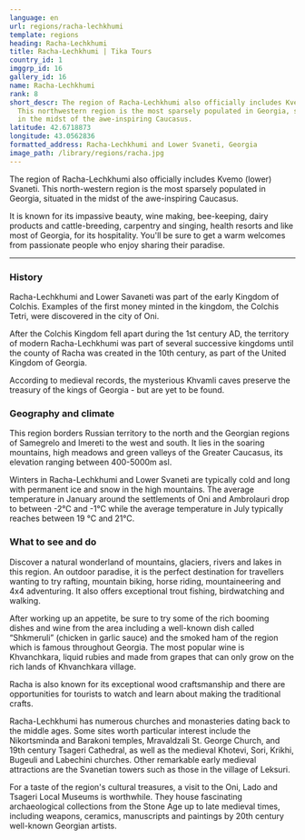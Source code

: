 ```yaml
---
language: en
url: regions/racha-lechkhumi
template: regions
heading: Racha-Lechkhumi
title: Racha-Lechkhumi | Tika Tours
country_id: 1
imggrp_id: 16
gallery_id: 16
name: Racha-Lechkhumi
rank: 8
short_descr: The region of Racha-Lechkhumi also officially includes Kvemo (lower) Svaneti.
  This northwestern region is the most sparsely populated in Georgia, situated
  in the midst of the awe-inspiring Caucasus.
latitude: 42.6718873
longitude: 43.0562836
formatted_address: Racha-Lechkhumi and Lower Svaneti, Georgia
image_path: /library/regions/racha.jpg
---
```

<div class="row content-row"><!-- 1199 (1)-->

</div>

<div class="row content-row"><!-- 1200 (2)-->
<div class="col-12 col-sm-6 col-md-6"><!-- 1594 -->

The region of Racha-Lechkhumi also officially includes Kvemo (lower) Svaneti. This
north-western region is the most sparsely populated in Georgia, situated in the
midst of the awe-inspiring Caucasus.

</div>

<div class="col-12 col-sm-6 col-md-6"><!-- 1595 -->

It is known for its impassive beauty, wine making, bee-keeping, dairy products and
cattle-breeding, carpentry and singing, health resorts and like most of Georgia,
for its hospitality. You'll be sure to get a warm welcomes from passionate people
who enjoy sharing their paradise.

</div>

</div>

<div class="row content-row"><!-- 1201 (3)-->
<div class="col-12"><!-- 1596 -->

* * *

</div>

</div>

<div class="row content-row"><!-- 1202 (4)-->
<div class="col-12 col-sm-6 col-md-6"><!-- 1597 -->

### History


Racha-Lechkhumi and Lower Savaneti was part of the early Kingdom of Colchis. Examples
of the first money minted in the kingdom, the Colchis Tetri, were discovered in
the city of Oni.

After the Colchis Kingdom fell apart during the 1st century AD, the territory of
modern Racha-Lechkhumi was part of several successive kingdoms until the county
of Racha was created in the 10th century, as part of the United Kingdom of Georgia.

According to medieval records, the mysterious Khvamli caves preserve the treasury
of the kings of Georgia - but are yet to be found.

### Geography and climate


This region borders Russian territory to the north and the Georgian regions of Samegrelo
and Imereti to the west and south. It lies in the soaring mountains, high meadows
and green valleys of the Greater Caucasus, its elevation ranging between 400-5000m
asl.

Winters in Racha-Lechkhumi and Lower Svaneti are typically cold and long with permanent
ice and snow in the high mountains. The average temperature in January around the
settlements of Oni and Ambrolauri drop to between -2°C and -1°C while the average
temperature in July typically reaches between 19 °C and 21°C.

</div>

<div class="col-12 col-sm-6 col-md-6"><!-- 1598 -->

### What to see and do


Discover a natural wonderland of mountains, glaciers, rivers and lakes in this region.
An outdoor paradise, it is the perfect destination for travellers wanting to try
rafting, mountain biking, horse riding, mountaineering and 4x4 adventuring. It also
offers exceptional trout fishing, birdwatching and walking.

After working up an appetite, be sure to try some of the rich booming dishes and
wine from the area including a well-known dish called “Shkmeruli” (chicken in garlic
sauce) and the smoked ham of the region which is famous throughout Georgia. The
most popular wine is Khvanchkara, liquid rubies and made from grapes that can only
grow on the rich lands of Khvanchkara village.

Racha is also known for its exceptional wood craftsmanship and there are opportunities
for tourists to watch and learn about making the traditional crafts.

Racha-Lechkhumi has numerous churches and monasteries dating back to the middle ages.
Some sites worth particular interest include the Nikortsminda and Barakoni temples,
Mravaldzali St. George Church, and 19th century Tsageri Cathedral, as well as the
medieval Khotevi, Sori, Krikhi, Bugeuli and Labechini churches. Other remarkable
early medieval attractions are the Svanetian towers such as those in the village
of Leksuri.

For a taste of the region's cultural treasures, a visit to the Oni, Lado and Tsageri
Local Museums is worthwhile. They house fascinating archaeological collections from
the Stone Age up to late medieval times, including weapons, ceramics, manuscripts
and paintings by 20th century well-known Georgian artists.

</div>

</div>
